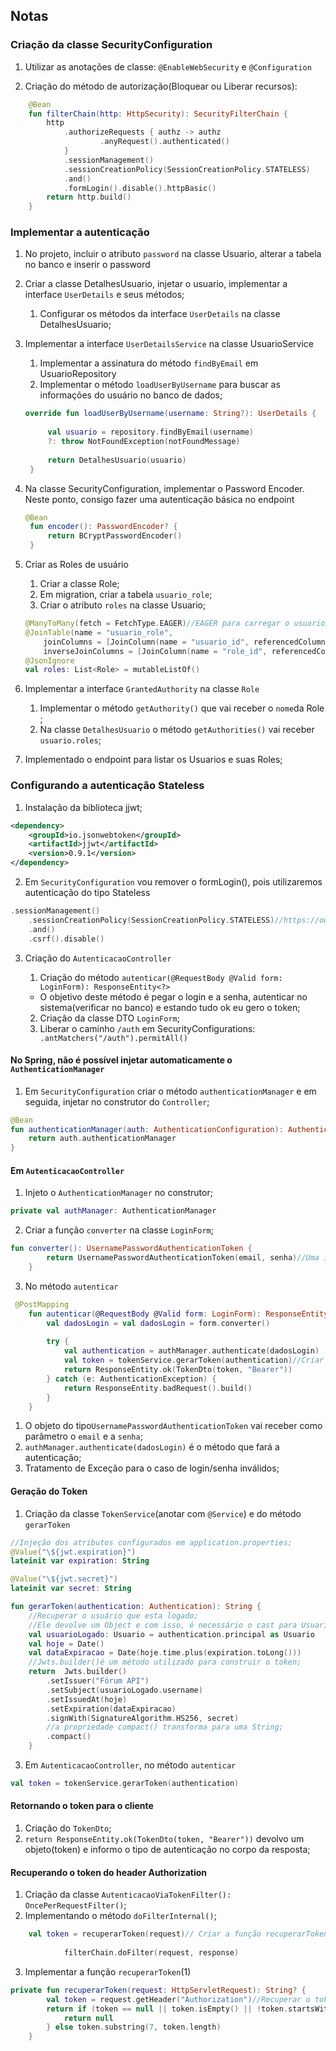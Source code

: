 ## Notas

### Criação da classe SecurityConfiguration

1. Utilizar as anotações de classe: `@EnableWebSecurity` e `@Configuration`

2. Criação do método de autorização(Bloquear ou Liberar recursos):
```kotlin
    @Bean
    fun filterChain(http: HttpSecurity): SecurityFilterChain {
        http
            .authorizeRequests { authz -> authz
                    .anyRequest().authenticated()
            }
            .sessionManagement()
            .sessionCreationPolicy(SessionCreationPolicy.STATELESS)
            .and()
            .formLogin().disable().httpBasic()
        return http.build()
    }
```

### Implementar a autenticação

1. No projeto, incluir o atributo `password` na classe Usuario, alterar a tabela no banco e inserir o password

2. Criar a classe DetalhesUsuario, injetar o usuario, implementar a interface `UserDetails` e seus métodos; 

    1. Configurar os métodos da interface `UserDetails` na classe DetalhesUsuario;

3. Implementar a interface `UserDetailsService` na classe UsuarioService

   1. Implementar a assinatura do método `findByEmail` em UsuarioRepository
   1. Implementar o método `loadUserByUsername` para buscar as informações do usuário no banco de dados;
   ```kotlin
   override fun loadUserByUsername(username: String?): UserDetails {
        
        val usuario = repository.findByEmail(username) 
        ?: throw NotFoundException(notFoundMessage)
        
        return DetalhesUsuario(usuario)
    }
   ```  
4. Na classe SecurityConfiguration, implementar o Password Encoder. Neste ponto, consigo fazer uma autenticação básica no endpoint
   ```kotlin
   @Bean
    fun encoder(): PasswordEncoder? {
        return BCryptPasswordEncoder()
    }
   ```

5. Criar as Roles de usuário
    1. Criar a classe Role;
    1. Em migration, criar a tabela `usuario_role`;
    1. Criar o atributo `roles` na classe Usuario;
    ```kotlin
    @ManyToMany(fetch = FetchType.EAGER)//EAGER para carregar o usuario e todas as suas roles
    @JoinTable(name = "usuario_role",
        joinColumns = [JoinColumn(name = "usuario_id", referencedColumnName = "id")],
        inverseJoinColumns = [JoinColumn(name = "role_id", referencedColumnName = "id")])
    @JsonIgnore
    val roles: List<Role> = mutableListOf()
    ``` 
    
6. Implementar a interface `GrantedAuthority` na classe `Role`
   1. Implementar o método `getAuthority()` que vai receber o `nome`da Role ;
   2. Na classe `DetalhesUsuario` o método `getAuthorities()` vai receber `usuario.roles`;  
  
7. Implementado o endpoint para listar os Usuarios e suas Roles;

### Configurando a autenticação Stateless

1. Instalação da biblioteca jjwt;
```xml
<dependency>
    <groupId>io.jsonwebtoken</groupId>
    <artifactId>jjwt</artifactId>
    <version>0.9.1</version>
</dependency>
```
2. Em `SecurityConfiguration` vou remover o formLogin(), pois utilizaremos autenticação do tipo Stateless
```kotlin
.sessionManagement()
    .sessionCreationPolicy(SessionCreationPolicy.STATELESS)//https://owasp.org/www-community/attacks/csrf
    .and()
    .csrf().disable()
``` 

3. Criação do `AutenticacaoController`

   1. Criação do método `autenticar(@RequestBody @Valid form: LoginForm): ResponseEntity<?>`
    - O objetivo deste método é pegar o login e a senha, autenticar no sistema(verificar no banco) e estando tudo ok eu gero o token;
   2. Criação da classe DTO `LoginForm`;
   3. Liberar o caminho `/auth` em SecurityConfigurations: ` .antMatchers("/auth").permitAll()`
   
#### No Spring, não é possível injetar automaticamente o `AuthenticationManager`
   
1. Em `SecurityConfiguration` criar o método `authenticationManager` e em seguida, injetar no construtor do `Controller`;
```kotlin
@Bean
fun authenticationManager(auth: AuthenticationConfiguration): AuthenticationManager {
    return auth.authenticationManager
}
```

#### Em `AutenticacaoController`

1. Injeto o `AuthenticationManager` no construtor;
```kotlin
private val authManager: AuthenticationManager
```
2. Criar a função `converter` na classe `LoginForm`;
```kotlin
fun converter(): UsernamePasswordAuthenticationToken {
        return UsernamePasswordAuthenticationToken(email, senha)//Uma implementação projetada para apresentação simples de um nome de usuário e senha
    }
``` 
3. No método `autenticar`    
```kotlin
 @PostMapping
    fun autenticar(@RequestBody @Valid form: LoginForm): ResponseEntity<TokenDto>{//Criar a classe TokenDto
        val dadosLogin = val dadosLogin = form.converter() 
        
        try {
            val authentication = authManager.authenticate(dadosLogin)
            val token = tokenService.gerarToken(authentication)//Criar a classe TokenService e injetar na classe
            return ResponseEntity.ok(TokenDto(token, "Bearer"))
        } catch (e: AuthenticationException) {
            return ResponseEntity.badRequest().build()
        }
    }
```
   1. O objeto do tipo`UsernamePasswordAuthenticationToken` vai receber como parâmetro o `email` e a `senha`;
   2. `authManager.authenticate(dadosLogin)` é o método que fará a autenticação;
   3. Tratamento de Exceção para o caso de login/senha inválidos;

#### Geração do Token

1. Criação da classe `TokenService`(anotar com `@Service`) e do método `gerarToken`

```kotlin
//Injeção dos atributos configurados em application.properties;
@Value("\${jwt.expiration}")
lateinit var expiration: String

@Value("\${jwt.secret}")
lateinit var secret: String

fun gerarToken(authentication: Authentication): String {
    //Recuperar o usuário que esta logado;
    //Ele devolve um Object e com isso, é necessário o cast para Usuario;
    val usuarioLogado: Usuario = authentication.principal as Usuario
    val hoje = Date()
    val dataExpiracao = Date(hoje.time.plus(expiration.toLong()))
    //Jwts.builder()é um método utilizado para construir o token;
    return  Jwts.builder()
        .setIssuer("Fórum API")
        .setSubject(usuarioLogado.username)
        .setIssuedAt(hoje)
        .setExpiration(dataExpiracao)
        .signWith(SignatureAlgorithm.HS256, secret)
        //a propriedade compact() transforma para uma String;
        .compact()
    }
``` 

3. Em `AutenticacaoController`, no método `autenticar`
```kotlin
val token = tokenService.gerarToken(authentication)
``` 

#### Retornando o token para o cliente

1. Criação do `TokenDto`;
2. `return ResponseEntity.ok(TokenDto(token, "Bearer"))` devolvo um objeto(token) e informo o tipo de autenticação no corpo da resposta;

#### Recuperando o token do header Authorization

1. Criação da classe `AutenticacaoViaTokenFilter(): OncePerRequestFilter()`;
2. Implementando o método `doFilterInternal()`;
```kotlin
    val token = recuperarToken(request)// Criar a função recuperarToken(1)
            
            filterChain.doFilter(request, response)
```
3. Implementar a função `recuperarToken`(1)
```kotlin
private fun recuperarToken(request: HttpServletRequest): String? {
        val token = request.getHeader("Authorization")//Recuperar o token no cabeçalho
        return if (token == null || token.isEmpty() || !token.startsWith("Bearer ")) {
            return null
        } else token.substring(7, token.length)
    }
``` 

   

